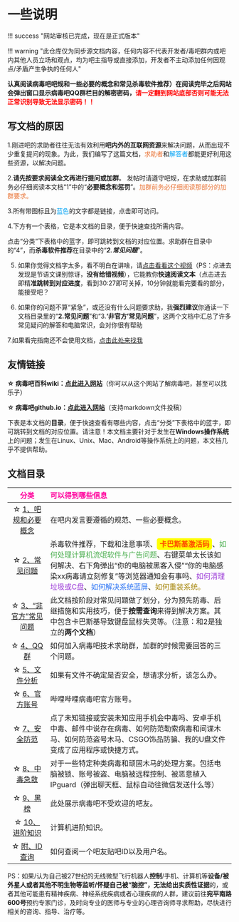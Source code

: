 # 一些说明

!!! success "网站审核已完成，现在是正式版本"

!!! warning "此仓库仅为同步源文档内容，任何内容不代表开发者/毒吧群内或吧内其他人员立场和观点，均为吧主指导或直接添加，开发者不主动添加任何因观点/矛盾产生争执的任何人"

**认真阅读病毒吧吧规和一些必要的概念和常见杀毒软件推荐）在阅读完毕之后网站会弹出窗口显示病毒吧QQ群栏目的解密密码，<span style="color: red;">请一定翻到网站底部否则可能无法正常识别导致无法显示密码！！</span>**

## 写文档的原因
1.刚进吧的求助者往往无法有效利用**吧内外的互联网资源**来解决问题，从而出现不少重复提问的现象。为此，我们编写了这篇文档，<span style="color: #E97132;">求助者</span>和<span style="color: #00A3F5;">解答者</span>都能更好利用这些资源，以解决问题。

2.**请先按要求阅读全文再进行提问或加群**。 发帖时请遵守吧规，在求助或加群前务必仔细阅读本文档“1”中的“**必要概念和惩罚**”。<span style="color: #E97132;">加群前务必仔细阅读那部分的加群要求。</span>

3.所有带图标且为<span style="color: #00A3F5;">蓝色</span>的文字都是链接，点击即可访问。

4.下方有一个表格，它是本文档的目录，便于快速查找所需内容。

点击“分类”下表格中的蓝字，即可跳转到文档的对应位置。求助群在目录中的“4”，而**杀毒软件推荐**在目录中的“***2.常见问题***”。

5.	如果你觉得文档字太多，看不明白在讲啥，请[点击看看这个视频](https://www.bilibili.com/video/BV1cP411J7cV?t=1315.2)（PS：点进去发现是节语文课别惊讶，**没有给错视频**），它能教你**快速阅读文本**（点击进去即精**准跳转到对应进度**，看到30:27即可关掉，10分钟就能看完要看的部分，能接受吧？

6.	如果你的问题不算“紧急”，或还没有什么问题要求助，我**强烈建议**你通读一下文档目录里的“**2.常见问题**”和“3.**‘非官方’常见问题**”，这两个文档中汇总了许多常见疑问的解答和电脑常识，会对你很有帮助

7.如果看完指南还不会使用文档，[点击此处来找我](http://985.so/ki94m) 


## **友情链接**

**☆ 病毒吧百科wiki：[点此进入网站](https://bdb.sbcnm.top/)**（你可以从这个网站了解病毒吧，甚至可以找乐子）

**☆ 病毒吧github.io：[点此进入网站](https://virus-bar-group.github.io/)**（支持markdown文件投稿）

下表是本文档的**目录**，便于快速查看有哪些内容，点击“分类”下表格中的蓝字，即可跳转到文档的对应位置。请注意！本文档主要针对于发生在**Windows操作系统**上的问题；发生在Linux、Unix、Mac、Android等操作系统上的问题，本文档几乎不提供帮助。

## 文档目录

| <span style="color: #FF009D;">分类</span>| <span style="color: #FF009D;">可以得到哪些信息</span>|
| :-: | :- |
| ☆ [1、吧规和必要概念](/1.病毒吧吧规和一些必要的概念) | 在吧内发言要遵循的规范、一些必要概念。 |
| ☆ [2、常见问题](/2.常见问题汇总解答（含杀毒软件推荐）/#_2) | 杀毒软件推荐，下载和注意事项、<span style="color: #FF4500; font-weight: bold; background-color: #FFFF00; padding: 3px 6px; border-radius: 5px;">卡巴斯基激活码</span>、<span style="color: #4CAF50;">如何处理计算机流氓软件与广告问题</span>、右键菜单太长该如何解决、右下角弹出“你的电脑被黑客入侵”“你的电脑感染xx病毒请立刻修复”等浏览器通知会有事吗、<span style="color: #9A38D7;">如何清理垃圾或C盘</span>、<span style="color: #2972F4;">如何解决系统蓝屏</span>、<span style=" color: #A38200;">如何重装系统。 |
| ☆ [3、“非官方”常见问题](/2.常见问题汇总解答（含杀毒软件推荐）/#_3) | 此文档按阶段对常见问题做了划分，分为预先防毒、后继措施和实用技巧，便于**按需查询**来得到解决方案。其中包含卡巴斯基导致键盘鼠标失灵等。（注意：和2是独立的**两个文档**） |
| ☆ [4、QQ群](/3.QQ群) | 如何加入病毒吧技术求助群，加群的时候需要回答的三个问题。 |
| ☆ [5、文件分析](/4.文件分析) | 如果有文件不确定是否安全，想请求分析，该怎么办。 |
| ☆ [6、官方账号](/5.官方账号) | 哔哩哔哩病毒吧官方账号。 |
| ☆ [7、安全防范](/6.安全防范) | 点了未知链接或安装未知应用手机会中毒吗、安卓手机中毒、邮件中说存在病毒、如何防范勒索病毒和间谍木马、如何防范盗号木马、CSGO饰品防骗、我的U盘文件变成了应用程序或快捷方式。 |
| ☆ [8、中毒急救](/7.中毒急救) | 对于一些特定种类病毒和顽固木马的处理方案。包括电脑被锁、账号被盗、电脑被远程控制、被恶意植入IPguard（弹出聊天框、鼠标自动往微信发送什么等） |
| ☆ [9、黑榜](/8.黑榜) | 此处展示病毒吧不受欢迎的吧友。 |
| ☆ [10、进阶知识](/9.进阶知识) | 计算机进阶知识。 |
| ☆ [附、ID查询](/8.黑榜/#id) | 如何查阅一个吧友贴吧ID以及用户名。 |

PS：如果/认为自己被27世纪的无线微型飞行机器人**控制**/手机、计算机等**设备/**被外星人或者其他不明生物等**监听/**怀疑自己被“脑控”，无法给出**实质性证据**的，或者其他可能患有精神疾病、神经系统疾病或者心理疾病的人群，建议前往**宛平南路600号**预约专家门诊，及时向专业的医师与专业的心理咨询师寻求帮助，尽快进行相关的咨询、指导、治疗等。

<script>
  document.addEventListener('DOMContentLoaded', function() {
    localStorage.setItem('page_read_' + window.location.pathname, 'true');
  });
</script>